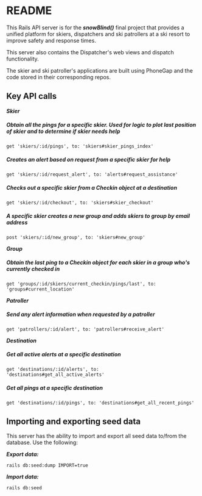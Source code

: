 # README

This Rails API server is for the _**snowBlind()**_ final project that provides a unified platform for skiers, dispatchers and ski patrollers at a ski resort to improve safety and response times. 

This server also contains the Dispatcher's web views and dispatch functionality. 

The skier and ski patroller's applications are built using PhoneGap and the code stored in their corresponding repos. 

## Key API calls

_**Skier**_

##### Obtain all the pings for a specific skier. Used for logic to plot last position of skier and to determine if skier needs help
    get 'skiers/:id/pings', to: 'skiers#skier_pings_index'

##### Creates an alert based on request from a specific skier for help
    get 'skiers/:id/request_alert', to: 'alerts#request_assistance'

##### Checks out a specific skier from a Checkin object at a destination
    get 'skiers/:id/checkout', to: 'skiers#skier_checkout'

##### A specific skier creates a new group and adds skiers to group by email address
    post 'skiers/:id/new_group', to: 'skiers#new_group'

_**Group**_

##### Obtain the last ping to a Checkin object for each skier in a group who's currently checked in
    get 'groups/:id/skiers/current_checkin/pings/last', to: 'groups#current_location'

_**Patroller**_

##### Send any alert information when requested by a patroller
    get 'patrollers/:id/alert', to: 'patrollers#receive_alert'

_**Destination**_

##### Get all active alerts at a specific destination
    get 'destinations/:id/alerts', to: 'destinations#get_all_active_alerts'

##### Get all pings at a specific destination
    get 'destinations/:id/pings', to: 'destinations#get_all_recent_pings'

## Importing and exporting seed data

This server has the ability to import and export all seed data to/from the database. Use the following:
   
_**Export data:**_

    rails db:seed:dump IMPORT=true
   
_**Import data:**_ 
    
    rails db:seed


